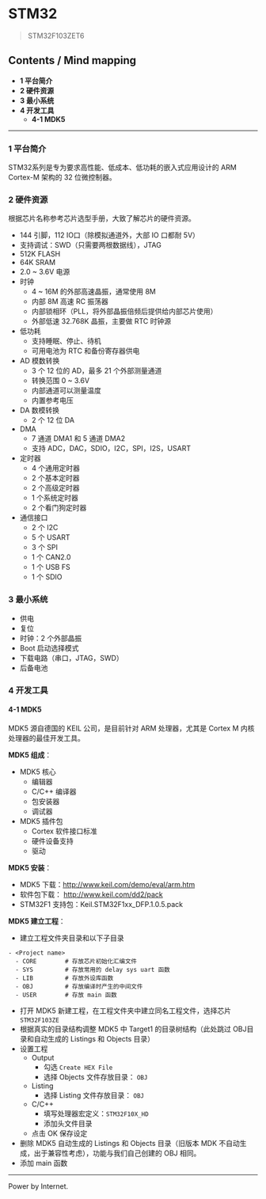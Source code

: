 # STM32

> STM32F103ZET6

## Contents / Mind mapping
- **1 平台简介**
- **2 硬件资源**
- **3 最小系统**
- **4 开发工具**
  - **4-1 MDK5**

---

### 1 平台简介

STM32系列是专为要求高性能、低成本、低功耗的嵌入式应用设计的 ARM Cortex-M 架构的 32 位微控制器。



### 2 硬件资源

根据芯片名称参考芯片选型手册，大致了解芯片的硬件资源。

- 144 引脚，112 IO口（除模拟通道外，大部 IO 口都耐 5V）
- 支持调试：SWD（只需要两根数据线），JTAG
- 512K FLASH
- 64K SRAM
- 2.0 ~ 3.6V 电源
- 时钟
  - 4 ~ 16M 的外部高速晶振，通常使用 8M
  - 内部 8M 高速 RC 振荡器
  - 内部锁相环（PLL，将外部晶振倍频后提供给内部芯片使用）
  - 外部低速 32.768K 晶振，主要做 RTC 时钟源
- 低功耗
  - 支持睡眠、停止、待机
  - 可用电池为 RTC 和备份寄存器供电
- AD 模数转换
  - 3 个 12 位的 AD，最多 21 个外部测量通道
  - 转换范围 0 ~ 3.6V
  - 内部通道可以测量温度
  - 内置参考电压
- DA 数模转换
  - 2 个 12 位 DA
- DMA
  - 7 通道 DMA1 和 5 通道 DMA2
  - 支持 ADC，DAC，SDIO，I2C，SPI，I2S，USART
- 定时器
  - 4 个通用定时器
  - 2 个基本定时器
  - 2 个高级定时器
  - 1 个系统定时器
  - 2 个看门狗定时器
- 通信接口
  - 2 个 I2C
  - 5 个 USART
  - 3 个 SPI
  - 1 个 CAN2.0
  - 1 个 USB FS
  - 1 个 SDIO



### 3 最小系统

- 供电
- 复位
- 时钟：2 个外部晶振
- Boot 启动选择模式
- 下载电路（串口，JTAG，SWD）
- 后备电池



### 4 开发工具

#### 4-1 MDK5

MDK5 源自德国的 KEIL 公司，是目前针对 ARM 处理器，尤其是 Cortex M 内核处理器的最佳开发工具。

**MDK5 组成**：
- MDK5 核心
  - 编辑器
  - C/C++ 编译器
  - 包安装器
  - 调试器
- MDK5 插件包
  - Cortex 软件接口标准
  - 硬件设备支持
  - 驱动

**MDK5 安装**：
- MDK5 下载：http://www.keil.com/demo/eval/arm.htm
- 软件包下载： http://www.keil.com/dd2/pack
- STM32F1 支持包：Keil.STM32F1xx_DFP.1.0.5.pack

**MDK5 建立工程**：
- 建立工程文件夹目录和以下子目录
```
- <Project name>
  - CORE		# 存放芯片初始化汇编文件
  - SYS			# 存放常用的 delay sys uart 函数
  - LIB			# 存放外设库函数
  - OBJ			# 存放编译时产生的中间文件
  - USER		# 存放 main 函数
```
- 打开 MDK5 新建工程，在工程文件夹中建立同名工程文件，选择芯片 `STM32F103ZE`
- 根据真实的目录结构调整 MDK5 中 Target1 的目录树结构（此处跳过 OBJ目录和自动生成的 Listings 和 Objects 目录）
- 设置工程
  - Output
    - 勾选 `Create HEX File`
    - 选择 Objects 文件存放目录： `OBJ`
  - Listing
    - 选择 Listing 文件存放目录： `OBJ`
  - C/C++
    - 填写处理器宏定义：`STM32F10X_HD`
    - 添加头文件目录
  - 点击 OK 保存设定
- 删除 MDK5 自动生成的 Listings 和 Objects 目录（旧版本 MDK 不自动生成，出于兼容性考虑），功能与我们自己创建的 OBJ 相同。
- 添加 main 函数



---
Power by Internet.
